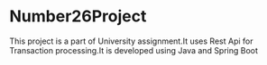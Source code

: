 # Number26Project
This project is a part of University assignment.It uses Rest Api for Transaction processing.It is developed using Java and Spring Boot
